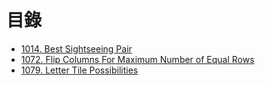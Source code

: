 # 目錄

- [1014. Best Sightseeing Pair](./1014.%20Best%20Sightseeing%20Pair.md)
- [1072. Flip Columns For Maximum Number of Equal Rows](./1072.%20Flip%20Columns%20For%20Maximum%20Number%20of%20Equal%20Rows.md)
- [1079. Letter Tile Possibilities](./1079.%20Letter%20Tile%20Possibilities.md)
